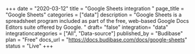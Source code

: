 +++
date = "2020-03-12"
title = "Google Sheets integration "
page_title = "Google Sheets"
categories = ["data"] 
description = "Google Sheets is a spreadsheet program included as part of the free, web-based Google Docs Editors suite offered by Google. "
draft= "false"
integration= "data"
integrationcategories = ["All", "Data-source"]
published_by = "Budibase"
plan = "Free"
docs_url = "https://docs.budibase.com/docs/google-sheets"
status = "Live" 
+++
